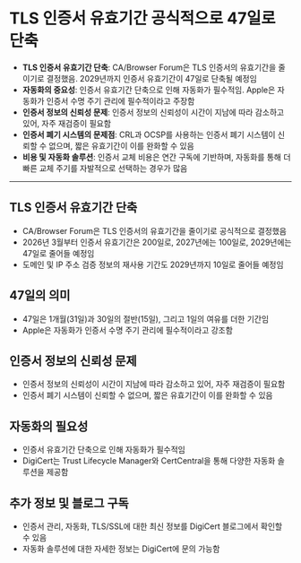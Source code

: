 # TLS 인증서 유효기간 공식적으로 47일로 단축


* **TLS 인증서 유효기간 단축**: CA/Browser Forum은 TLS 인증서의 유효기간을 줄이기로 결정했음. 2029년까지 인증서 유효기간이 47일로 단축될 예정임
* **자동화의 중요성**: 인증서 유효기간 단축으로 인해 자동화가 필수적임. Apple은 자동화가 인증서 수명 주기 관리에 필수적이라고 주장함
* **인증서 정보의 신뢰성 문제**: 인증서 정보의 신뢰성이 시간이 지남에 따라 감소하고 있어, 자주 재검증이 필요함
* **인증서 폐기 시스템의 문제점**: CRL과 OCSP를 사용하는 인증서 폐기 시스템이 신뢰할 수 없으며, 짧은 유효기간이 이를 완화할 수 있음
* **비용 및 자동화 솔루션**: 인증서 교체 비용은 연간 구독에 기반하며, 자동화를 통해 더 빠른 교체 주기를 자발적으로 선택하는 경우가 많음

---

TLS 인증서 유효기간 단축
---------------

* CA/Browser Forum은 TLS 인증서의 유효기간을 줄이기로 공식적으로 결정했음
* 2026년 3월부터 인증서 유효기간은 200일로, 2027년에는 100일로, 2029년에는 47일로 줄어들 예정임
* 도메인 및 IP 주소 검증 정보의 재사용 기간도 2029년까지 10일로 줄어들 예정임

47일의 의미
-------

* 47일은 1개월(31일)과 30일의 절반(15일), 그리고 1일의 여유를 더한 기간임
* Apple은 자동화가 인증서 수명 주기 관리에 필수적이라고 강조함

인증서 정보의 신뢰성 문제
--------------

* 인증서 정보의 신뢰성이 시간이 지남에 따라 감소하고 있어, 자주 재검증이 필요함
* 인증서 폐기 시스템이 신뢰할 수 없으며, 짧은 유효기간이 이를 완화할 수 있음

자동화의 필요성
--------

* 인증서 유효기간 단축으로 인해 자동화가 필수적임
* DigiCert는 Trust Lifecycle Manager와 CertCentral을 통해 다양한 자동화 솔루션을 제공함

추가 정보 및 블로그 구독
--------------

* 인증서 관리, 자동화, TLS/SSL에 대한 최신 정보를 DigiCert 블로그에서 확인할 수 있음
* 자동화 솔루션에 대한 자세한 정보는 DigiCert에 문의 가능함
